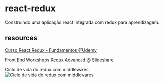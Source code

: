 # react-redux

Construindo uma aplicação react integrada com redux para aprendizagem.

## resources

[Curso React Redux - Fundamentos @Udemy](https://www.udemy.com/react-redux-pt)

Front End Workshops
[Redux Advanced @ Slideshare](https://pt.slideshare.net/visualengin/workshop-22-reactredux-m)

Ciclo de vida do redux com middlewares
![Ciclo de vida do redux com middlewares](https://image.slidesharecdn.com/reactjs-reduxadvanced-160718135927/95/workshop-22-reactjs-redux-advanced-15-638.jpg?cb=1468850596)